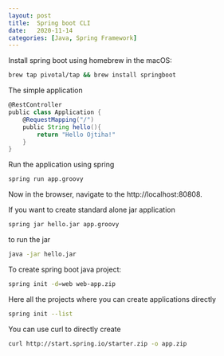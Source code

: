 ```yaml
---
layout: post
title:  Spring boot CLI
date:   2020-11-14
categories: [Java, Spring Framework]
---
```


Install spring boot using homebrew in the macOS:

```bash
brew tap pivotal/tap && brew install springboot
```

The simple application 

```groovy
@RestController
public class Application {
    @RequestMapping("/")
    public String hello(){
        return "Hello Ojtiha!"
    }
}
```

Run the application using spring

```bash
spring run app.groovy
```

Now in the browser, navigate to the http://localhost:80808.

If you want to create standard alone jar application

```bash
spring jar hello.jar app.groovy
```

to run the jar

```bash
java -jar hello.jar
```



To create spring boot java project:

```bash
spring init -d=web web-app.zip
```

Here all the projects where you can create applications directly

```bash
spring init --list
```

You can use curl to directly create

```bash
curl http://start.spring.io/starter.zip -o app.zip
```



